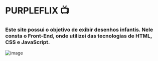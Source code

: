 # PURPLEFLIX 📺

### Este site possui o objetivo de exibir desenhos infantis. Nele consta o Front-End, onde utilizei das tecnologias de HTML, CSS e JavaScript.

![image](https://github.com/Aliny-Melquiades/Desenhos-Infantis/assets/124331239/4bd8426f-099e-4bc9-a140-6741e7531734)


